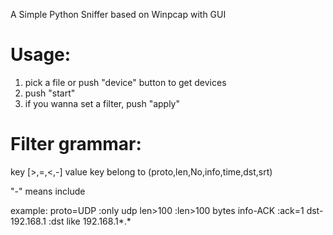 A Simple Python Sniffer based on Winpcap with GUI

# Usage:
1. pick a file or push "device" button to get devices
2. push "start"
3. if you wanna set a filter, push "apply"

# Filter grammar:
key [>,=,<,-] value
key belong to (proto,len,No,info,time,dst,srt)

"\-" means include

example:
proto=UDP     :only udp
len>100       :len>100 bytes
info-ACK      :ack=1
dst-192.168.1 :dst like 192.168.1*.*
